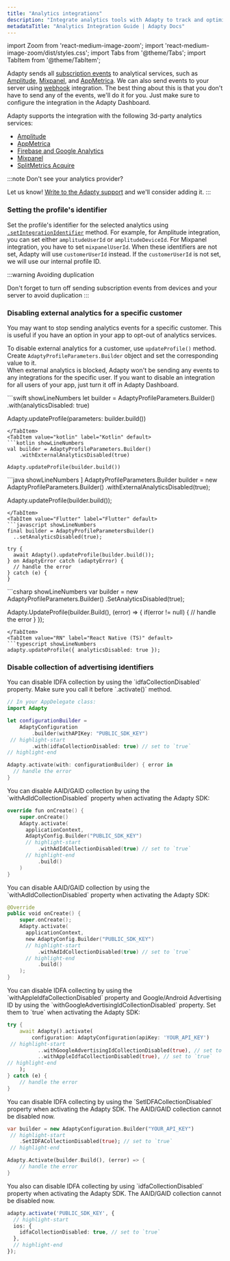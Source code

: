```yaml
---
title: "Analytics integrations"
description: "Integrate analytics tools with Adapty to track and optimize user subscriptions."
metadataTitle: "Analytics Integration Guide | Adapty Docs"
---
```


import Zoom from 'react-medium-image-zoom';
import 'react-medium-image-zoom/dist/styles.css';
import Tabs from '@theme/Tabs';
import TabItem from '@theme/TabItem'; 

Adapty sends all [subscription events](events) to analytical services, such as [Amplitude](amplitude), [Mixpanel](mixpanel), and [AppMetrica](appmetrica). We can also send events to your server using [webhook](webhook) integration. The best thing about this is that you don't have to send any of the events, we'll do it for you. Just make sure to configure the integration in the Adapty Dashboard.

Adapty supports the integration with the following 3d-party analytics services:

- [Amplitude](amplitude)
- [AppMetrica](appmetrica)
- [Firebase and Google Analytics](firebase-and-google-analytics)
- [Mixpanel](mixpanel)
- [SplitMetrics Acquire](splitmetrics)

:::note
Don't see your analytics provider?

Let us know! [Write to the Adapty support](mailto:support@adapty.io) and we'll consider adding it.
:::

### Setting the profile's identifier

Set the profile's identifier for the selected analytics using [`.setIntegrationIdentifier`](setting-user-attributes#setting-user-attributes) method. For example, for Amplitude integration, you can set either `amplitudeUserId` or `amplitudeDeviceId`. For Mixpanel integration, you have to set `mixpanelUserId`. When these identifiers are not set, Adapty will use `customerUserId` instead. If the `customerUserId` is not set, we will use our internal profile ID.

:::warning
Avoiding duplication

Don't forget to turn off sending subscription events from devices and your server to avoid duplication
:::

### Disabling external analytics for a specific customer

You may want to stop sending analytics events for a specific customer. This is useful if you have an option in your app to opt-out of analytics services.

To disable external analytics for a customer, use `updateProfile()` method. Create `AdaptyProfileParameters.Builder` object and set the corresponding value to it.  
When external analytics is blocked, Adapty won't be sending any events to any integrations for the specific user. If you want to disable an integration for all users of your app, just turn it off in Adapty Dashboard.

<Tabs groupId="current-os" queryString>
<TabItem value="Swift" label="Swift" default>
```swift showLineNumbers
let builder = AdaptyProfileParameters.Builder()
    .with(analyticsDisabled: true)

Adapty.updateProfile(parameters: builder.build())
```
</TabItem>
<TabItem value="kotlin" label="Kotlin" default>
```kotlin showLineNumbers
val builder = AdaptyProfileParameters.Builder()
    .withExternalAnalyticsDisabled(true)
  
Adapty.updateProfile(builder.build())
```
</TabItem>
<TabItem value="java" label="Java" default>
```java showLineNumbers ]
AdaptyProfileParameters.Builder builder = new AdaptyProfileParameters.Builder()
    .withExternalAnalyticsDisabled(true);

Adapty.updateProfile(builder.build());
```
</TabItem>
<TabItem value="Flutter" label="Flutter" default>
```javascript showLineNumbers
final builder = AdaptyProfileParametersBuilder()
  ..setAnalyticsDisabled(true);

try {
  await Adapty().updateProfile(builder.build());
} on AdaptyError catch (adaptyError) {
  // handle the error
} catch (e) {
}
```
</TabItem>
<TabItem value="Unity" label="Unity" default>
```csharp showLineNumbers
var builder = new AdaptyProfileParameters.Builder()
    .SetAnalyticsDisabled(true);

Adapty.UpdateProfile(builder.Build(), (error) => {
    if(error != null) {
      // handle the error
    }
});
```
</TabItem>
<TabItem value="RN" label="React Native (TS)" default>
```typescript showLineNumbers
adapty.updateProfile({ analyticsDisabled: true });
```
</TabItem>
</Tabs>

### Disable collection of advertising identifiers

<Tabs groupId="current-os" queryString>
<TabItem value="Swift" label="iOS" default>
You can disable IDFA collection by using the `idfaCollectionDisabled` property. Make sure you call it before `.activate()` method.

```swift showLineNumbers
// In your AppDelegate class:
import Adapty

let configurationBuilder =
    AdaptyConfiguration
        .builder(withAPIKey: "PUBLIC_SDK_KEY")
 // highlight-start
        .with(idfaCollectionDisabled: true) // set to `true`
// highlight-end

Adapty.activate(with: configurationBuilder) { error in
  // handle the error
}
```
</TabItem>

<TabItem value="kotlin" label="Android (Kotlin)" default>
You can disable AAID/GAID collection by using the `withAdIdCollectionDisabled` property when activating the Adapty SDK:

```swift showLineNumbers
override fun onCreate() {
    super.onCreate()
    Adapty.activate(
      applicationContext,
      AdaptyConfig.Builder("PUBLIC_SDK_KEY")
      // highlight-start
          .withAdIdCollectionDisabled(true) // set to `true`
      // highlight-end
          .build()
    )  
}
```

</TabItem>

<TabItem value="java" label="Android (Java)" default>
You can disable AAID/GAID collection by using the `withAdIdCollectionDisabled` property when activating the Adapty SDK:

```swift showLineNumbers 
@Override
public void onCreate() {
    super.onCreate();
    Adapty.activate(
      applicationContext,
      new AdaptyConfig.Builder("PUBLIC_SDK_KEY")
      // highlight-start
          .withAdIdCollectionDisabled(true) // set to `true`
      // highlight-end
          .build()
    );
}
```

</TabItem>

<TabItem value="flutter" label="Flutter" default>
You can disable IDFA collecting by using the `withAppleIdfaCollectionDisabled` property and Google/Android Advertising ID by using the `withGoogleAdvertisingIdCollectionDisabled` property. Set them to `true` when activating the Adapty SDK:

```dart showLineNumbers
try {
    await Adapty().activate(
        configuration: AdaptyConfiguration(apiKey: 'YOUR_API_KEY')
 // highlight-start
          ..withGoogleAdvertisingIdCollectionDisabled(true), // set to `true`
          ..withAppleIdfaCollectionDisabled(true), // set to `true`
// highlight-end
    );
} catch (e) {
    // handle the error
}
```
</TabItem>

<TabItem value="unity" label="Unity" default>
You can disable IDFA collecting by using the `SetIDFACollectionDisabled` property when activating the Adapty SDK. The AAID/GAID collection cannot be disabled now.

```dart showLineNumbers
var builder = new AdaptyConfiguration.Builder("YOUR_API_KEY")
 // highlight-start
    .SetIDFACollectionDisabled(true); // set to `true`
 // highlight-end

Adapty.Activate(builder.Build(), (error) => {
    // handle the error
}
```

</TabItem>

<TabItem value="rn" label="React Native" default>
You also can disable IDFA collecting by using `idfaCollectionDisabled` property when activating the Adapty SDK. The AAID/GAID collection cannot be disabled now.

```typescript showLineNumbers
adapty.activate('PUBLIC_SDK_KEY', {
  // highlight-start 
  ios: {
    idfaCollectionDisabled: true, // set to `true`
  },
  // highlight-end
});
```
</TabItem>
</Tabs>